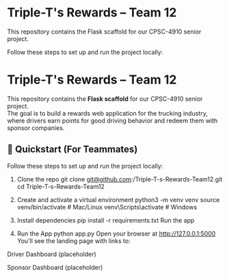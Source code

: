 # Triple-T's Rewards – Team 12

This repository contains the Flask scaffold for our CPSC-4910 senior project.  

Follow these steps to set up and run the project locally:

# Triple-T's Rewards – Team 12

This repository contains the **Flask scaffold** for our CPSC-4910 senior project.  
The goal is to build a rewards web application for the trucking industry, where drivers earn points for good driving behavior and redeem them with sponsor companies.

## 🚀 Quickstart (For Teammates)

Follow these steps to set up and run the project locally:

1. Clone the repo
  git clone git@github.com:<username>/Triple-T-s-Rewards-Team12.git
cd Triple-T-s-Rewards-Team12

2. Create and activate a virtual environment
   python3 -m venv venv
   source venv/bin/activate   # Mac/Linux
   venv\Scripts\activate      # Windows

3. Install dependencies
   pip install -r requirements.txt
   Run the app

4. Run the App
python app.py
Open your browser at http://127.0.0.1:5000
You’ll see the landing page with links to:

Driver Dashboard (placeholder)

Sponsor Dashboard (placeholder)
